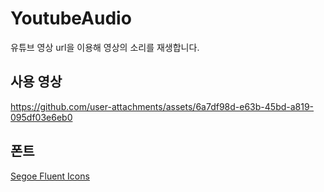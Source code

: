 # YoutubeAudio
유튜브 영상 url을 이용해 영상의 소리를 재생합니다.

## 사용 영상
https://github.com/user-attachments/assets/6a7df98d-e63b-45bd-a819-095df03e6eb0

## 폰트
[Segoe Fluent Icons](https://learn.microsoft.com/ko-kr/windows/apps/design/downloads/#fonts)
